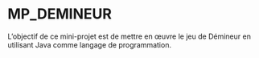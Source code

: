 # MP_DEMINEUR
 L’objectif de ce mini-projet est de mettre en œuvre le jeu de Démineur en utilisant Java comme langage de programmation.
